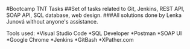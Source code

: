 #Bootcamp TNT Tasks
##Set of tasks related to Git, Jenkins, REST API, SOAP API, SQL database, web design.
###All solutions done by Lenka Junová without anyone's assistance.

Tools used: 
*Visual Studio Code
*SQL Developer
*Postman
*SOAP UI
*Google Chrome
*Jenkins
*GitBash
*XPather.com

